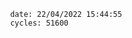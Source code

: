 

                date: 22/04/2022 15:44:55
                cycles: 51600

                         